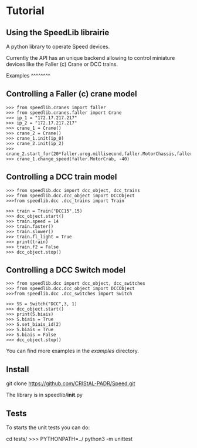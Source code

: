 Tutorial
========

Using the SpeedLib librairie
----------------------------
A python library to operate Speed devices.

Currently the API has an unique backend allowing to control miniature devices like the Faller (c) Crane or DCC trains.

Examples
^^^^^^^^

Controlling a Faller (c) crane model
-------------------------------------

    >>> from speedlib.cranes import faller
    >>> from speedlib.cranes.faller import Crane
    >>> ip_1 = "172.17.217.217"
    >>> ip_2 = "172.17.217.217"
    >>> crane_1 = Crane()
    >>> crane_2 = Crane()
    >>> crane_1.init(ip_0)
    >>> crane_2.init(ip_2)
    >>> crane_2.start_for(20*faller.ureg.millisecond,faller.MotorChassis,faller.MotorDirectionForward)
    >>> crane_1.change_speed(faller.MotorCrab, -40)


Controlling a DCC train model
-----------------------------

    >>> from speedlib.dcc import dcc_object, dcc_trains
    >>> from speedlib.dcc.dcc_object import DCCObject
    >>>from speedlib.dcc .dcc_trains import Train

    >>> train = Train("DCC15",15)
    >>> dcc_object.start()
    >>> train.speed = 14
    >>> train.faster()
    >>> train.slower()
    >>> train.fl_light = True
    >>> print(train)
    >>> train.f2 = False
    >>> dcc_object.stop()

Controlling a DCC Switch model
-------------------------------

    >>> from speedlib.dcc import dcc_object, dcc_switches
    >>> from speedlib.dcc.dcc_object import DCCObject
    >>>from speedlib.dcc .dcc_switches import Switch

    >>> SS = Switch("DCC",3, 1)
    >>> dcc_object.start()
    >>> print(S.biais)
    >>> S.biais = True
    >>> S.set_biais_id(2)
    >>> S.biais = True
    >>> S.biais = False
    >>> dcc_object.stop()

You can find more examples in the *examples* directory.

Install
-------
git clone https://github.com/CRIStAL-PADR/Speed.git

The library is in speedlib/__init__.py

Tests
-----
To starts the unit tests you can do:

cd tests/
    >>> PYTHONPATH=../ python3 -m unittest
